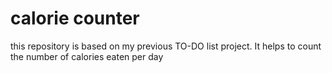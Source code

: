 # calorie counter
 this repository is based on my previous TO-DO list project. It helps to count the number of calories eaten per day
